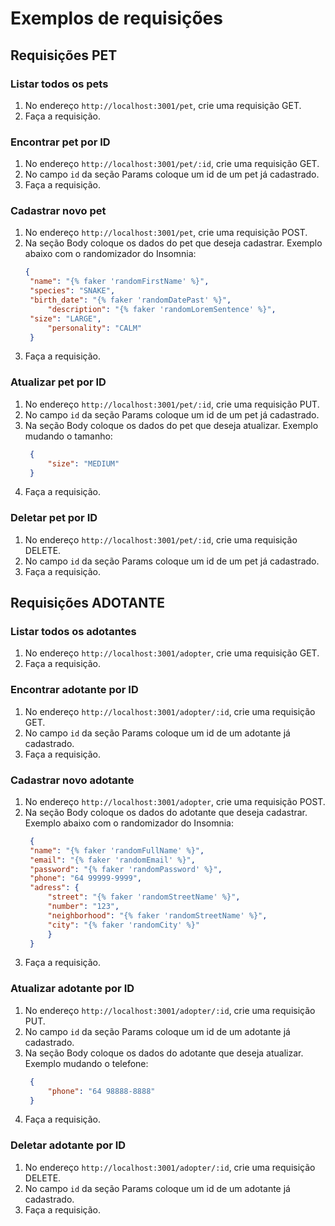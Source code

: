 # Exemplos de requisições


## Requisições PET

### Listar todos os pets
1. No endereço `http://localhost:3001/pet`, crie uma requisição GET.
2. Faça a requisição.

### Encontrar pet por ID
1. No endereço `http://localhost:3001/pet/:id`, crie uma requisição GET.
2. No campo `id` da seção Params coloque um id de um pet já cadastrado.
3. Faça a requisição.

### Cadastrar novo pet
1. No endereço `http://localhost:3001/pet`, crie uma requisição POST.
2. Na seção Body coloque os dados do pet que deseja cadastrar. Exemplo abaixo com o randomizador do Insomnia:
   ```json
   {
	"name": "{% faker 'randomFirstName' %}",
	"species": "SNAKE",
	"birth_date": "{% faker 'randomDatePast' %}",
		"description": "{% faker 'randomLoremSentence' %}",
	"size": "LARGE",
		"personality": "CALM"
    }
   ```
3. Faça a requisição.

### Atualizar pet por ID
1. No endereço `http://localhost:3001/pet/:id`, crie uma requisição PUT.
2. No campo `id` da seção Params coloque um id de um pet já cadastrado.
3. Na seção Body coloque os dados do pet que deseja atualizar. Exemplo mudando o tamanho:
   ```json
    {
        "size": "MEDIUM"
    }
   ```
4. Faça a requisição.

### Deletar pet por ID
1. No endereço `http://localhost:3001/pet/:id`, crie uma requisição DELETE.
2. No campo `id` da seção Params coloque um id de um pet já cadastrado.
3. Faça a requisição.



## Requisições ADOTANTE

### Listar todos os adotantes
1. No endereço `http://localhost:3001/adopter`, crie uma requisição GET.
2. Faça a requisição.

### Encontrar adotante por ID
1. No endereço `http://localhost:3001/adopter/:id`, crie uma requisição GET.
2. No campo `id` da seção Params coloque um id de um adotante já cadastrado.
3. Faça a requisição.

### Cadastrar novo adotante
1. No endereço `http://localhost:3001/adopter`, crie uma requisição POST.
2. Na seção Body coloque os dados do adotante que deseja cadastrar. Exemplo abaixo com o randomizador do Insomnia:
   ```json
    {
    "name": "{% faker 'randomFullName' %}",
    "email": "{% faker 'randomEmail' %}",
    "password": "{% faker 'randomPassword' %}",
    "phone": "64 99999-9999",
    "adress": {
        "street": "{% faker 'randomStreetName' %}",
        "number": "123",
        "neighborhood": "{% faker 'randomStreetName' %}",
        "city": "{% faker 'randomCity' %}"
        }
    }
   ```
3. Faça a requisição.

### Atualizar adotante por ID
1. No endereço `http://localhost:3001/adopter/:id`, crie uma requisição PUT.
2. No campo `id` da seção Params coloque um id de um adotante já cadastrado.
3. Na seção Body coloque os dados do adotante que deseja atualizar. Exemplo mudando o telefone:
   ```json
    {
        "phone": "64 98888-8888"
    }
   ```
4. Faça a requisição.

### Deletar adotante por ID
1. No endereço `http://localhost:3001/adopter/:id`, crie uma requisição DELETE.
2. No campo `id` da seção Params coloque um id de um adotante já cadastrado.
3. Faça a requisição.   